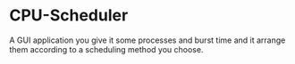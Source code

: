 # CPU-Scheduler
A GUI application you give it some processes and burst time and it arrange them according to a scheduling method you choose.  
